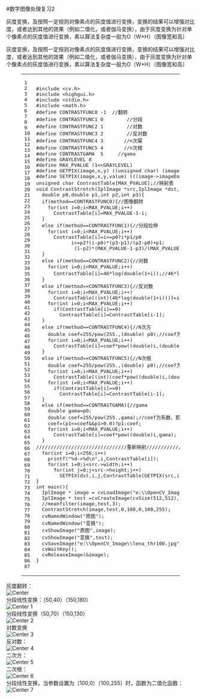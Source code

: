 #数字图像处理复习2

灰度变换，及按照一定规则对像素点的灰度值进行变换，变换的结果可以增强对比度，或者达到其他的效果（例如二值化，或者伽马变换），由于灰度变换为针对单个像素点的灰度值进行变换，素以算法复杂度一般为O（W*H）（图像宽和高）



<p>灰度变换，及按照一定规则对像素点的灰度值进行变换，变换的结果可以增强对比度，或者达到其他的效果（例如二值化，或者伽马变换），由于灰度变换为针对单个像素点的灰度值进行变换，素以算法复杂度一般为O（W*H）（图像宽和高）<br></p><figure class="highlight c++"><table><tbody><tr><td class="gutter"><pre><div class="line">1</div><div class="line">2</div><div class="line">3</div><div class="line">4</div><div class="line">5</div><div class="line">6</div><div class="line">7</div><div class="line">8</div><div class="line">9</div><div class="line">10</div><div class="line">11</div><div class="line">12</div><div class="line">13</div><div class="line">14</div><div class="line">15</div><div class="line">16</div><div class="line">17</div><div class="line">18</div><div class="line">19</div><div class="line">20</div><div class="line">21</div><div class="line">22</div><div class="line">23</div><div class="line">24</div><div class="line">25</div><div class="line">26</div><div class="line">27</div><div class="line">28</div><div class="line">29</div><div class="line">30</div><div class="line">31</div><div class="line">32</div><div class="line">33</div><div class="line">34</div><div class="line">35</div><div class="line">36</div><div class="line">37</div><div class="line">38</div><div class="line">39</div><div class="line">40</div><div class="line">41</div><div class="line">42</div><div class="line">43</div><div class="line">44</div><div class="line">45</div><div class="line">46</div><div class="line">47</div><div class="line">48</div><div class="line">49</div><div class="line">50</div><div class="line">51</div><div class="line">52</div><div class="line">53</div><div class="line">54</div><div class="line">55</div><div class="line">56</div><div class="line">57</div><div class="line">58</div><div class="line">59</div><div class="line">60</div><div class="line">61</div><div class="line">62</div><div class="line">63</div><div class="line">64</div><div class="line">65</div><div class="line">66</div><div class="line">67</div><div class="line">68</div><div class="line">69</div><div class="line">70</div><div class="line">71</div><div class="line">72</div><div class="line">73</div><div class="line">74</div><div class="line">75</div><div class="line">76</div><div class="line">77</div><div class="line">78</div><div class="line">79</div><div class="line">80</div><div class="line">81</div><div class="line">82</div><div class="line">83</div><div class="line">84</div><div class="line">85</div><div class="line">86</div><div class="line">87</div></pre></td><td class="code"><pre><div class="line"><span class="meta">#<span class="meta-keyword">include</span> <span class="meta-string">&lt;cv.h&gt;</span></span></div><div class="line"><span class="meta">#<span class="meta-keyword">include</span> <span class="meta-string">&lt;highgui.h&gt;</span></span></div><div class="line"><span class="meta">#<span class="meta-keyword">include</span> <span class="meta-string">&lt;stdio.h&gt;</span></span></div><div class="line"><span class="meta">#<span class="meta-keyword">include</span> <span class="meta-string">&lt;math.h&gt;</span></span></div><div class="line"><span class="meta">#<span class="meta-keyword">define</span> CONTRASTFUNC0 -1	<span class="comment">//翻转</span></span></div><div class="line"><span class="meta">#<span class="meta-keyword">define</span> CONTRASTFUNC1 0		<span class="comment">//分段</span></span></div><div class="line"><span class="meta">#<span class="meta-keyword">define</span> CONTRASTFUNC2 1		<span class="comment">//对数</span></span></div><div class="line"><span class="meta">#<span class="meta-keyword">define</span> CONTRASTFUNC3 2		<span class="comment">//反对数</span></span></div><div class="line"><span class="meta">#<span class="meta-keyword">define</span> CONTRASTFUNC4 3		<span class="comment">//n次幂</span></span></div><div class="line"><span class="meta">#<span class="meta-keyword">define</span> CONTRASTFUNC5 4		<span class="comment">//n次根</span></span></div><div class="line"><span class="meta">#<span class="meta-keyword">define</span> CONTRASTGAMA  5     <span class="comment">//gama</span></span></div><div class="line"><span class="meta">#<span class="meta-keyword">define</span> GRAYLEVEL 8</span></div><div class="line"><span class="meta">#<span class="meta-keyword">define</span> MAX_PVALUE (1&lt;&lt;GRAYLEVEL)</span></div><div class="line"></div><div class="line"><span class="meta">#<span class="meta-keyword">define</span> GETPIX(image,x,y) ((unsigned char) (image-&gt;imageData)[(x)*image-&gt;width+(y)])</span></div><div class="line"><span class="meta">#<span class="meta-keyword">define</span> SETPIX(image,x,y,value) (((image-&gt;imageData)[(x)*image-&gt;width+y])=((unsigned char)value))</span></div><div class="line"></div><div class="line"><span class="keyword">unsigned</span> <span class="keyword">char</span> ContrastTable[MAX_PVALUE];<span class="comment">//映射表</span></div><div class="line"></div><div class="line"><span class="function"><span class="keyword">void</span> <span class="title">ContrastStretch</span><span class="params">(IplImage *src,IplImage *dst,<span class="keyword">int</span> method,</span></span></div><div class="line"><span class="function"><span class="params">  <span class="keyword">double</span> p0,<span class="keyword">double</span> p1,<span class="keyword">int</span> p2,<span class="keyword">int</span> p3)</span></span>{</div><div class="line">  <span class="keyword">if</span>(method==CONTRASTFUNC0){<span class="comment">//图像翻转</span></div><div class="line">    <span class="keyword">for</span>(<span class="keyword">int</span> i=<span class="number">0</span>;i&lt;MAX_PVALUE;i++)</div><div class="line">      ContrastTable[i]=MAX_PVALUE<span class="number">-1</span>-i;</div><div class="line">  }</div><div class="line">  <span class="keyword">else</span> <span class="keyword">if</span>(method==CONTRASTFUNC1){<span class="comment">//分段拉伸</span></div><div class="line">    <span class="keyword">for</span>(<span class="keyword">int</span> i=<span class="number">0</span>;i&lt;MAX_PVALUE;i++)</div><div class="line">      ContrastTable[i]=i&lt;=p0?i*p1/p0                 :</div><div class="line">		     i&lt;=p2?(i-p0)*(p3-p1)/(p2-p0)+p1:</div><div class="line">		     (i-p2)*(MAX_PVALUE<span class="number">-1</span>-p3)/(MAX_PVALUE<span class="number">-1</span>-p2)+p3;</div><div class="line">  }</div><div class="line">  <span class="keyword">else</span> <span class="keyword">if</span>(method==CONTRASTFUNC2){<span class="comment">//对数</span></div><div class="line">    <span class="keyword">for</span>(<span class="keyword">int</span> i=<span class="number">0</span>;i&lt;MAX_PVALUE;i++)</div><div class="line">      ContrastTable[i]=<span class="number">46</span>*<span class="built_in">log</span>(<span class="keyword">double</span>(<span class="number">1</span>+i));<span class="comment">//46*log(256)近似于256</span></div><div class="line"></div><div class="line">  }</div><div class="line">  <span class="keyword">else</span> <span class="keyword">if</span>(method==CONTRASTFUNC3){<span class="comment">//反对数</span></div><div class="line">    <span class="keyword">for</span>(<span class="keyword">int</span> i=<span class="number">0</span>;i&lt;MAX_PVALUE;i++)</div><div class="line">      ContrastTable[(<span class="keyword">int</span>)(<span class="number">46</span>*<span class="built_in">log</span>(<span class="keyword">double</span>(<span class="number">1</span>+i)))]=i;</div><div class="line">    <span class="keyword">for</span>(<span class="keyword">int</span> i=<span class="number">0</span>;i&lt;MAX_PVALUE;i++)</div><div class="line">      <span class="keyword">if</span>(ContrastTable[i]==<span class="number">0</span>)</div><div class="line">        ContrastTable[i]=ContrastTable[i<span class="number">-1</span>];</div><div class="line"></div><div class="line">  }</div><div class="line">  <span class="keyword">else</span> <span class="keyword">if</span>(method==CONTRASTFUNC4){<span class="comment">//N次方</span></div><div class="line">    <span class="keyword">double</span> coef=<span class="number">255</span>/<span class="built_in">pow</span>(<span class="number">255.</span>,(<span class="keyword">double</span>) p0);<span class="comment">//coef为系数，即255要映射到255</span></div><div class="line">    <span class="keyword">for</span>(<span class="keyword">int</span> i=<span class="number">0</span>;i&lt;MAX_PVALUE;i++)</div><div class="line">      ContrastTable[i]=coef*<span class="built_in">pow</span>((<span class="keyword">double</span>)i,(<span class="keyword">double</span>)p0);</div><div class="line"></div><div class="line">  }</div><div class="line">  <span class="keyword">else</span> <span class="keyword">if</span>(method==CONTRASTFUNC5){<span class="comment">//N次根</span></div><div class="line">    <span class="keyword">double</span> coef=<span class="number">255</span>/<span class="built_in">pow</span>(<span class="number">255.</span>,(<span class="keyword">double</span>) p0);<span class="comment">//coef为系数，即255要映射到255</span></div><div class="line">    <span class="keyword">for</span>(<span class="keyword">int</span> i=<span class="number">0</span>;i&lt;MAX_PVALUE;i++)</div><div class="line">      ContrastTable[(<span class="keyword">int</span>)(coef*<span class="built_in">pow</span>((<span class="keyword">double</span>)i,(<span class="keyword">double</span>)p0))]=i;</div><div class="line">    <span class="keyword">for</span>(<span class="keyword">int</span> i=<span class="number">0</span>;i&lt;MAX_PVALUE;i++)</div><div class="line">      <span class="keyword">if</span>(ContrastTable[i]==<span class="number">0</span>)</div><div class="line">        ContrastTable[i]=ContrastTable[i<span class="number">-1</span>];</div><div class="line">  }</div><div class="line">  <span class="keyword">else</span> <span class="keyword">if</span>(method==CONTRASTGAMA){<span class="comment">//gama</span></div><div class="line">    <span class="keyword">double</span> gama=p0;</div><div class="line">    <span class="keyword">double</span> coef=<span class="number">255</span>/<span class="built_in">pow</span>(<span class="number">255.</span>,gama);<span class="comment">//coef为系数，即255的gama次幂要映射到255</span></div><div class="line">    coef=(p1&lt;=coef&amp;&amp;p1&gt;<span class="number">0.0</span>)?p1:coef;</div><div class="line">    <span class="keyword">for</span>(<span class="keyword">int</span> i=<span class="number">0</span>;i&lt;MAX_PVALUE;i++)</div><div class="line">      ContrastTable[i]=coef*<span class="built_in">pow</span>((<span class="keyword">double</span>)i,gama);</div><div class="line">  }</div><div class="line"></div><div class="line"><span class="comment">///////////////////////////////重新映射/////////////////////////////////////////////</span></div><div class="line">  <span class="keyword">for</span>(<span class="keyword">int</span> i=<span class="number">0</span>;i&lt;<span class="number">256</span>;i++)</div><div class="line">    <span class="built_in">printf</span>(<span class="string">"%d-&gt;%d\n"</span>,i,ContrastTable[i]);</div><div class="line">    <span class="keyword">for</span>(<span class="keyword">int</span> i=<span class="number">0</span>;i&lt;src-&gt;width;i++)</div><div class="line">      <span class="keyword">for</span>(<span class="keyword">int</span> j=<span class="number">0</span>;j&lt;src-&gt;height;j++)</div><div class="line">        SETPIX(dst,i,j,ContrastTable[GETPIX(src,i,j)]);</div><div class="line">}</div><div class="line"></div><div class="line"><span class="function"><span class="keyword">int</span> <span class="title">main</span><span class="params">()</span></span>{</div><div class="line">  IplImage * image = cvLoadImage(<span class="string">"e:\\OpenCV_Image\\lena.jpg"</span>,<span class="number">0</span>);</div><div class="line">  IplImage * test =cvCreateImage(cvSize(<span class="number">512</span>,<span class="number">512</span>),image-&gt;depth,<span class="number">1</span>);</div><div class="line">  <span class="comment">//meanfilter(image,test,3);</span></div><div class="line">  ContrastStretch(image,test,<span class="number">0</span>,<span class="number">100</span>,<span class="number">0</span>,<span class="number">100</span>,<span class="number">255</span>);</div><div class="line">  cvNamedWindow(<span class="string">"原图"</span>);</div><div class="line">  cvNamedWindow(<span class="string">"变换"</span>);</div><div class="line">  cvShowImage(<span class="string">"原图"</span>,image);</div><div class="line">  cvShowImage(<span class="string">"变换"</span>,test);</div><div class="line">  cvSaveImage(<span class="string">"e:\\OpenCV_Image\\lena_thr100.jpg"</span>,test);</div><div class="line">  cvWaitKey();</div><div class="line">  cvReleaseImage(&amp;image);</div><div class="line">}</div></pre></td></tr></tbody></table></figure><p></p>
<p>灰度翻转：<br><img src="https://tony4ai-1251394096.cos.ap-hongkong.myqcloud.com/blog_images/DIP-1-2-灰度变换-gama变换-对数-反对数变换/20141111133834016.jpg" alt="Center"><br>分段线性变换：（50,40）（150,180）<br><img src="https://tony4ai-1251394096.cos.ap-hongkong.myqcloud.com/blog_images/DIP-1-2-灰度变换-gama变换-对数-反对数变换/20141111133913905.jpg" alt="Center 1"><br>分段线性变换（50,70）（150,130）<br><img src="https://tony4ai-1251394096.cos.ap-hongkong.myqcloud.com/blog_images/DIP-1-2-灰度变换-gama变换-对数-反对数变换/20141111134111109.jpg" alt="Center 2"><br>对数变换<br><img src="https://tony4ai-1251394096.cos.ap-hongkong.myqcloud.com/blog_images/DIP-1-2-灰度变换-gama变换-对数-反对数变换/20141111134125335.jpg" alt="Center 3"><br>反对数：<br><img src="https://tony4ai-1251394096.cos.ap-hongkong.myqcloud.com/blog_images/DIP-1-2-灰度变换-gama变换-对数-反对数变换/20141111134148719.jpg" alt="Center 4"><br>二次方：<br><img src="https://tony4ai-1251394096.cos.ap-hongkong.myqcloud.com/blog_images/DIP-1-2-灰度变换-gama变换-对数-反对数变换/20141111134210731.jpg" alt="Center 5"><br>二次根：<br><img src="https://tony4ai-1251394096.cos.ap-hongkong.myqcloud.com/blog_images/DIP-1-2-灰度变换-gama变换-对数-反对数变换/20141111134239732.jpg" alt="Center 6"><br>分段线性变换，当参数设置为（100,0）（100,255）时，函数为二值化函数：<br><img src="https://tony4ai-1251394096.cos.ap-hongkong.myqcloud.com/blog_images/DIP-1-2-灰度变换-gama变换-对数-反对数变换/20141111135816015.jpg" alt="Center 7"></p>

      
    